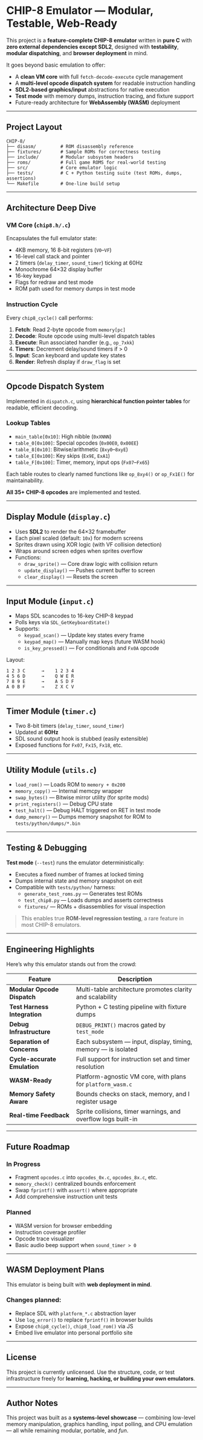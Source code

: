 # CHIP-8 Emulator — Modular, Testable, Web-Ready

This project is a **feature-complete CHIP-8 emulator** written in **pure C** with **zero external dependencies except SDL2**, designed with **testability**, **modular dispatching**, and **browser deployment** in mind.

It goes beyond basic emulation to offer:

- A **clean VM core** with full `fetch-decode-execute` cycle management  
- A **multi-level opcode dispatch system** for readable instruction handling  
- **SDL2-based graphics/input** abstractions for native execution  
- **Test mode** with memory dumps, instruction tracing, and fixture support  
- Future-ready architecture for **WebAssembly (WASM)** deployment  

---

## Project Layout

```
CHIP-8/
├── disasm/         # ROM disassembly reference
├── fixtures/       # Sample ROMs for correctness testing
├── include/        # Modular subsystem headers
├── roms/           # Full game ROMS for real-world testing
├── src/            # Core emulator logic
├── tests/          # C + Python testing suite (test ROMs, dumps, assertions)
└── Makefile        # One-line build setup
```

---

## Architecture Deep Dive

### VM Core (`chip8.h/.c`)

Encapsulates the full emulator state:
- 4KB memory, 16 8-bit registers (`V0`–`VF`)
- 16-level call stack and pointer
- 2 timers (`delay_timer`, `sound_timer`) ticking at 60Hz
- Monochrome 64×32 display buffer
- 16-key keypad
- Flags for redraw and test mode
- ROM path used for memory dumps in test mode

### Instruction Cycle

Every `chip8_cycle()` call performs:

1. **Fetch**: Read 2-byte opcode from `memory[pc]`  
2. **Decode**: Route opcode using multi-level dispatch tables  
3. **Execute**: Run associated handler (e.g., `op_7xkk`)  
4. **Timers**: Decrement delay/sound timers if > 0  
5. **Input**: Scan keyboard and update key states  
6. **Render**: Refresh display if `draw_flag` is set  

---

## Opcode Dispatch System

Implemented in `dispatch.c`, using **hierarchical function pointer tables** for readable, efficient decoding.

### Lookup Tables
- `main_table[0x10]`: High nibble (`0xXNNN`)
- `table_0[0x100]`: Special opcodes (`0x00E0`, `0x00EE`)
- `table_8[0x10]`: Bitwise/arithmetic (`8xy0`–`8xyE`)
- `table_E[0x100]`: Key skips (`Ex9E`, `ExA1`)
- `table_F[0x100]`: Timer, memory, input ops (`Fx07`–`Fx65`)

Each table routes to clearly named functions like `op_8xy4()` or `op_Fx1E()` for maintainability.

**All 35+ CHIP-8 opcodes** are implemented and tested.

---

## Display Module (`display.c`)

- Uses **SDL2** to render the 64×32 framebuffer
- Each pixel scaled (default: `10x`) for modern screens
- Sprites drawn using XOR logic (with VF collision detection)
- Wraps around screen edges when sprites overflow
- Functions:
  - `draw_sprite()` — Core draw logic with collision return
  - `update_display()` — Pushes current buffer to screen
  - `clear_display()` — Resets the screen

---

## Input Module (`input.c`)

- Maps SDL scancodes to 16-key CHIP-8 keypad
- Polls keys via `SDL_GetKeyboardState()`
- Supports:
  - `keypad_scan()` — Update key states every frame
  - `keypad_map()` — Manually map keys (future WASM hook)
  - `is_key_pressed()` — For conditionals and `Fx0A` opcode

Layout:
```
1 2 3 C      →    1 2 3 4
4 5 6 D      →    Q W E R
7 8 9 E      →    A S D F
A 0 B F      →    Z X C V
```

---

## Timer Module (`timer.c`)

- Two 8-bit timers (`delay_timer`, `sound_timer`)
- Updated at **60Hz**
- SDL sound output hook is stubbed (easily extensible)
- Exposed functions for `Fx07`, `Fx15`, `Fx18`, etc.

---

## Utility Module (`utils.c`)

- `load_rom()` — Loads ROM to `memory + 0x200`
- `memory_copy()` — Internal memcpy wrapper
- `swap_bytes()` — Bitwise mirror utility (for sprite mods)
- `print_registers()` — Debug CPU state
- `test_halt()` — Debug HALT triggered on RET in test mode
- `dump_memory()` — Dumps memory snapshot for ROM to `tests/python/dumps/*.bin`

---

## Testing & Debugging

**Test mode** (`--test`) runs the emulator deterministically:

- Executes a fixed number of frames at locked timing
- Dumps internal state and memory snapshot on exit
- Compatible with `tests/python/` harness:
  - `generate_test_roms.py` — Generates test ROMs
  - `test_chip8.py` — Loads dumps and asserts correctness
  - `fixtures/` — ROMs + disassemblies for visual inspection

> This enables true **ROM-level regression testing**, a rare feature in most CHIP-8 emulators.

---

## Engineering Highlights

Here’s why this emulator stands out from the crowd:

| Feature | Description |
|--------|-------------|
| **Modular Opcode Dispatch** | Multi-table architecture promotes clarity and scalability |
| **Test Harness Integration** | Python + C testing pipeline with fixture dumps |
| **Debug Infrastructure** | `DEBUG_PRINT()` macros gated by `test_mode` |
| **Separation of Concerns** | Each subsystem — input, display, timing, memory — is isolated |
| **Cycle-accurate Emulation** | Full support for instruction set and timer resolution |
| **WASM-Ready** | Platform-agnostic VM core, with plans for `platform_wasm.c` |
| **Memory Safety Aware** | Bounds checks on stack, memory, and I register usage |
| **Real-time Feedback** | Sprite collisions, timer warnings, and overflow logs built-in |

---

## Future Roadmap

### In Progress
- Fragment `opcodes.c` into `opcodes_0x.c`, `opcodes_8x.c`, etc.
- `memory_check()` centralized bounds enforcement
- Swap `fprintf()` with `assert()` where appropriate
- Add comprehensive instruction unit tests

### Planned
- WASM version for browser embedding
- Instruction coverage profiler
- Opcode trace visualizer
- Basic audio beep support when `sound_timer > 0`

---

## WASM Deployment Plans

This emulator is being built with **web deployment in mind**.

### Changes planned:
- Replace SDL with `platform_*.c` abstraction layer
- Use `log_error()` to replace `fprintf()` in browser builds
- Expose `chip8_cycle()`, `chip8_load_rom()` via JS
- Embed live emulator into personal portfolio site

---

## License

This project is currently unlicensed. Use the structure, code, or test infrastructure freely for **learning, hacking, or building your own emulators**.

---

## Author Notes

This project was built as a **systems-level showcase** — combining low-level memory manipulation, graphics handling, input polling, and CPU emulation — all while remaining modular, portable, and *fun*.
